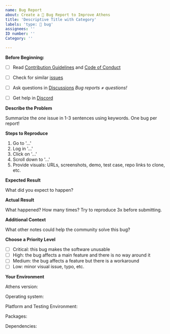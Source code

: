 ```yaml
---
name: Bug Report
about: Create a 🐞 Bug Report to Improve Athens
title: 'Descriptive Title with Category'
labels: 'type: 🐞 bug'
assignees: ''
ID number: ''
Category: ''

---
```


**Before Beginning:**

- [ ] Read [Contribution Guidelines](https://app.gitbook.com/@athensresearch/s/handbook/~/drafts/-MZt8Vmd14cTrIp7xfV9/contributing-1/code-of-conduct/@archived) and [Code of Conduct](https://app.gitbook.com/@athensresearch/s/handbook/~/drafts/-MZt8Vmd14cTrIp7xfV9/contributing-1/code-of-conduct/@archived)

- [ ] Check for similar [issues](https://github.com/athensresearch/athens/issues)
- [ ]  Ask questions in [Discussions](https://github.com/athensresearch/athens/discussions)  *Bug reports ≠ questions!*
- [ ] Get help in [Discord](https://discord.com/channels/708122962422792194/708126131160875079/814921829902057492)

**Describe the Problem**

Summarize the *one* issue in 1-3 sentences using keywords. One bug per report!

**Steps to Reproduce**
1. Go to '...'
2. Log in '...'
3. Click on '...'
3. Scroll down to '...'
4. Provide visuals: URLs, screenshots, demo, test case, repo links to clone, etc.

**Expected Result**

What did you expect to happen?

**Actual Result**

What happened? How many times? Try to reproduce 3x before submitting.

**Additional Context**

What other notes could help the community solve this bug?

**Choose a Priority Level**
- [ ] Critical: this bug makes the software unusable
- [ ] High: the bug affects a main feature and there is no way around it
- [ ] Medium: the bug affects a feature but there is a workaround
- [ ] Low: minor visual issue, typo, etc.

**Your Environment**

Athens version:

Operating system:

Platform and Testing Environment:

Packages:

Dependencies:



